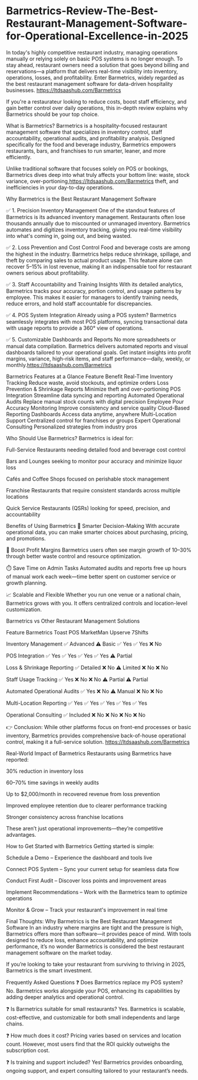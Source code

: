 # Barmetrics-Review-The-Best-Restaurant-Management-Software-for-Operational-Excellence-in-2025


In today's highly competitive restaurant industry, managing operations manually or relying solely on basic POS systems is no longer enough. To stay ahead, restaurant owners need a solution that goes beyond billing and reservations—a platform that delivers real-time visibility into inventory, operations, losses, and profitability. Enter Barmetrics, widely regarded as the best restaurant management software for data-driven hospitality businesses. https://ltdsaashub.com/Barmetrics

If you're a restaurateur looking to reduce costs, boost staff efficiency, and gain better control over daily operations, this in-depth review explains why Barmetrics should be your top choice.

What is Barmetrics?
Barmetrics is a hospitality-focused restaurant management software that specializes in inventory control, staff accountability, operational audits, and profitability analysis. Designed specifically for the food and beverage industry, Barmetrics empowers restaurants, bars, and franchises to run smarter, leaner, and more efficiently.

Unlike traditional software that focuses solely on POS or bookings, Barmetrics dives deep into what truly affects your bottom line: waste, stock variance, over-portioning,https://ltdsaashub.com/Barmetrics theft, and inefficiencies in your day-to-day operations.

Why Barmetrics is the Best Restaurant Management Software

✅ 1. Precision Inventory Management
One of the standout features of Barmetrics is its advanced inventory management. Restaurants often lose thousands annually due to miscounted or unmanaged inventory. Barmetrics automates and digitizes inventory tracking, giving you real-time visibility into what's coming in, going out, and being wasted.

✅ 2. Loss Prevention and Cost Control
Food and beverage costs are among the highest in the industry. Barmetrics helps reduce shrinkage, spillage, and theft by comparing sales to actual product usage. This feature alone can recover 5–15% in lost revenue, making it an indispensable tool for restaurant owners serious about profitability.

✅ 3. Staff Accountability and Training Insights
With its detailed analytics, Barmetrics tracks pour accuracy, portion control, and usage patterns by employee. This makes it easier for managers to identify training needs, reduce errors, and hold staff accountable for discrepancies.

✅ 4. POS System Integration
Already using a POS system? Barmetrics seamlessly integrates with most POS platforms, syncing transactional data with usage reports to provide a 360° view of operations.

✅ 5. Customizable Dashboards and Reports
No more spreadsheets or manual data compilation. Barmetrics delivers automated reports and visual dashboards tailored to your operational goals. Get instant insights into profit margins, variance, high-risk items, and staff performance—daily, weekly, or monthly.https://ltdsaashub.com/Barmetrics

Barmetrics Features at a Glance
Feature	Benefit
Real-Time Inventory Tracking	Reduce waste, avoid stockouts, and optimize orders
Loss Prevention & Shrinkage Reports	Minimize theft and over-portioning
POS Integration	Streamline data syncing and reporting
Automated Operational Audits	Replace manual stock counts with digital precision
Employee Pour Accuracy Monitoring	Improve consistency and service quality
Cloud-Based Reporting Dashboards	Access data anytime, anywhere
Multi-Location Support	Centralized control for franchises or groups
Expert Operational Consulting	Personalized strategies from industry pros

Who Should Use Barmetrics?
Barmetrics is ideal for:

Full-Service Restaurants needing detailed food and beverage cost control

Bars and Lounges seeking to monitor pour accuracy and minimize liquor loss

Cafés and Coffee Shops focused on perishable stock management

Franchise Restaurants that require consistent standards across multiple locations

Quick Service Restaurants (QSRs) looking for speed, precision, and accountability

Benefits of Using Barmetrics
🧠 Smarter Decision-Making
With accurate operational data, you can make smarter choices about purchasing, pricing, and promotions.

💸 Boost Profit Margins
Barmetrics users often see margin growth of 10–30% through better waste control and resource optimization.

⏱️ Save Time on Admin Tasks
Automated audits and reports free up hours of manual work each week—time better spent on customer service or growth planning.

📈 Scalable and Flexible
Whether you run one venue or a national chain, Barmetrics grows with you. It offers centralized controls and location-level customization.

Barmetrics vs Other Restaurant Management Solutions

Feature	Barmetrics	Toast POS	MarketMan	Upserve	7Shifts

Inventory Management	✅ Advanced	⚠️ Basic	✅ Yes	✅ Yes	❌ No

POS Integration	✅ Yes	✅ Yes	✅ Yes	✅ Yes	⚠️ Partial

Loss & Shrinkage Reporting	✅ Detailed	❌ No	⚠️ Limited	❌ No	❌ No

Staff Usage Tracking	✅ Yes	❌ No	❌ No	⚠️ Partial	⚠️ Partial

Automated Operational Audits	✅ Yes	❌ No	⚠️ Manual	❌ No	❌ No

Multi-Location Reporting	✅ Yes	✅ Yes	✅ Yes	✅ Yes	✅ Yes

Operational Consulting	✅ Included	❌ No	❌ No	❌ No	❌ No

👉 Conclusion: While other platforms focus on front-end processes or basic inventory, Barmetrics provides comprehensive back-of-house operational control, making it a full-service solution. https://ltdsaashub.com/Barmetrics

Real-World Impact of Barmetrics
Restaurants using Barmetrics have reported:

30% reduction in inventory loss

60–70% time savings in weekly audits

Up to $2,000/month in recovered revenue from loss prevention

Improved employee retention due to clearer performance tracking

Stronger consistency across franchise locations

These aren’t just operational improvements—they’re competitive advantages.

How to Get Started with Barmetrics
Getting started is simple:

Schedule a Demo – Experience the dashboard and tools live

Connect POS System – Sync your current setup for seamless data flow

Conduct First Audit – Discover loss points and improvement areas

Implement Recommendations – Work with the Barmetrics team to optimize operations

Monitor & Grow – Track your restaurant's improvement in real time

Final Thoughts: Why Barmetrics is the Best Restaurant Management Software
In an industry where margins are tight and the pressure is high, Barmetrics offers more than software—it provides peace of mind. With tools designed to reduce loss, enhance accountability, and optimize performance, it’s no wonder Barmetrics is considered the best restaurant management software on the market today.

If you’re looking to take your restaurant from surviving to thriving in 2025, Barmetrics is the smart investment.

Frequently Asked Questions
❓ Does Barmetrics replace my POS system?
No. Barmetrics works alongside your POS, enhancing its capabilities by adding deeper analytics and operational control.

❓ Is Barmetrics suitable for small restaurants?
Yes. Barmetrics is scalable, cost-effective, and customizable for both small independents and large chains.

❓ How much does it cost?
Pricing varies based on services and location count. However, most users find that the ROI quickly outweighs the subscription cost.

❓ Is training and support included?
Yes! Barmetrics provides onboarding, ongoing support, and expert consulting tailored to your restaurant’s needs.
